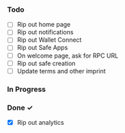 ### Todo

- [ ] Rip out home page
- [ ] Rip out notifications
- [ ] Rip out Wallet Connect
- [ ] Rip out Safe Apps
- [ ] On welcome page, ask for RPC URL
- [ ] Rip out safe creation
- [ ] Update terms and other imprint

### In Progress

### Done ✓

- [x] Rip out analytics
